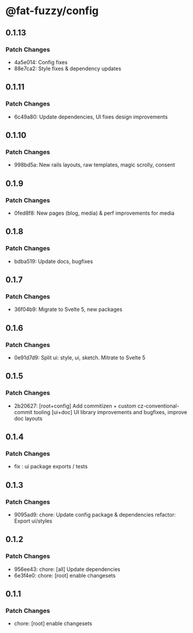 # @fat-fuzzy/config

## 0.1.13

### Patch Changes

- 4a5e014: Config fixes
- 88e7ca2: Style fixes & dependency updates

## 0.1.11

### Patch Changes

- 6c49a80: Update dependencies, UI fixes design improvements

## 0.1.10

### Patch Changes

- 998bd5a: New rails layouts, raw templates, magic scrolly, consent

## 0.1.9

### Patch Changes

- 0fed8f8: New pages (blog, media) & perf improvements for media

## 0.1.8

### Patch Changes

- bdba519: Update docs, bugfixes

## 0.1.7

### Patch Changes

- 36f04b9: Migrate to Svelte 5, new packages

## 0.1.6

### Patch Changes

- 0e91d7d9: Split ui: style, ui, sketch. Mitrate to Svelte 5

## 0.1.5

### Patch Changes

- 2b20627: [root+config] Add commitizen + custom cz-conventional-commit tooling
  [ui+doc] UI library improvements and bugfixes, improve doc layouts

## 0.1.4

### Patch Changes

- fix : ui package exports / tests

## 0.1.3

### Patch Changes

- 9095ad9: chore: Update config package & dependencies
  refactor: Export ui/styles

## 0.1.2

### Patch Changes

- 956ee43: chore: [all] Update dependencies
- 6e3f4e0: chore: [root] enable changesets

## 0.1.1

### Patch Changes

- chore: [root] enable changesets
